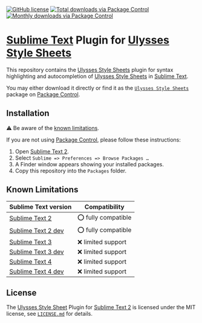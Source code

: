 [![GitHub license](https://img.shields.io/github/license/soulmen/ulss-sublime-plugin.svg?style=flat-square)](LICENSE.md)
[![Total downloads via Package Control](https://img.shields.io/packagecontrol/dt/Ulysses%20Style%20Sheets.svg?style=flat-square)](https://packagecontrol.io/packages/Ulysses%20Style%20Sheets)
[![Monthly downloads via Package Control](https://img.shields.io/packagecontrol/dm/Ulysses%20Style%20Sheets.svg?style=flat-square)](https://packagecontrol.io/packages/Ulysses%20Style%20Sheets)

# [Sublime Text](https://www.sublimetext.com/) Plugin for [Ulysses Style Sheets](http://www.ulysses.app/styles)

This repository contains the [Ulysses Style Sheets](https://packagecontrol.io/packages/Ulysses%20Style%20Sheets) plugin for syntax highlighting and autocompletion of [Ulysses Style Sheets](http://www.ulysses.app/styles) in [Sublime Text](https://www.sublimetext.com/).

You may either download it directly or find it as the [`Ulysses Style Sheets`](https://packagecontrol.io/packages/Ulysses%20Style%20Sheets) package on [Package Control](https://packagecontrol.io).

## Installation

:warning: Be aware of the [known limitations](#known-limitations).

If you are not using [Package Control](https://packagecontrol.io), please follow these instructions:

1. Open [Sublime Text 2](https://www.sublimetext.com/2).
2. Select `Sublime => Preferences => Browse Packages …`
3. A Finder window appears showing your installed packages.
4. Copy this repository into the `Packages` folder.

## Known Limitations

| Sublime Text version                                   |     Compatibility    |
|--------------------------------------------------------|----------------------|
| [Sublime Text 2](https://www.sublimetext.com/2)        | :o: fully compatible |
| [Sublime Text 2 dev](https://www.sublimetext.com/dev)  | :o: fully compatible |
| [Sublime Text 3](https://www.sublimetext.com/3)        | :x: limited support  |
| [Sublime Text 3 dev](https://www.sublimetext.com/3dev) | :x: limited support  |
| [Sublime Text 4](https://www.sublimetext.com/4)        | :x: limited support  |
| [Sublime Text 4 dev](https://www.sublimetext.com/4dev) | :x: limited support  |


## License

The [Ulysses Style Sheet](https://packagecontrol.io/packages/Ulysses%20Style%20Sheets) Plugin for [Sublime Text 2](https://www.sublimetext.com/2) is licensed under the MIT license, see [`LICENSE.md`](LICENSE.md) for details.
